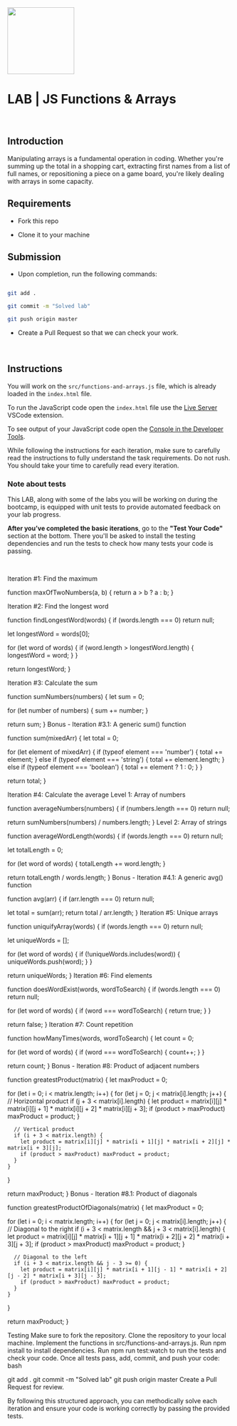 <img src="https://imgur.com/XOS1Vdh.png"  width="150px" height="150px">

  

# LAB | JS Functions & Arrays

  

<br>

  

## Introduction

Manipulating arrays is a fundamental operation in coding. Whether you're summing up the total in a shopping cart, extracting first names from a list of full names, or repositioning a piece on a game board, you're likely dealing with arrays in some capacity.



  

## Requirements

  

- Fork this repo

- Clone it to your machine

  
  
  

## Submission

  

- Upon completion, run the following commands:

  

```bash

git add .

git commit -m "Solved lab"

git push origin master

```

  

- Create a Pull Request so that we can check your work.

  

<br>

  
  
  

## Instructions

  

You will work on the `src/functions-and-arrays.js` file, which is already loaded in the `index.html` file.

  

To run the JavaScript code open the `index.html` file use the [Live Server](https://marketplace.visualstudio.com/items?itemName=ritwickdey.LiveServer) VSCode extension.

  

To see output of your JavaScript code open the [Console in the Developer Tools](https://developer.chrome.com/docs/devtools/open/#console).

  

While following the instructions for each iteration, make sure to carefully read the instructions to fully understand the task requirements. Do not rush. You should take your time to carefully read every iteration.

  
  
  

### Note about tests

  

This LAB, along with some of the labs you will be working on during the bootcamp, is equipped with unit tests to provide automated feedback on your lab progress.

  

**After you’ve completed the basic iterations**, go to the **"Test Your Code"** section at the bottom. There you'll be asked to install the testing dependencies and run the tests to check how many tests your code is passing.

  
  
  

<br>

Iteration #1: Find the maximum

function maxOfTwoNumbers(a, b) {
  return a > b ? a : b;
}


Iteration #2: Find the longest word

function findLongestWord(words) {
  if (words.length === 0) return null;
  
  let longestWord = words[0];
  
  for (let word of words) {
    if (word.length > longestWord.length) {
      longestWord = word;
    }
  }
  
  return longestWord;
}

Iteration #3: Calculate the sum

function sumNumbers(numbers) {
  let sum = 0;
  
  for (let number of numbers) {
    sum += number;
  }
  
  return sum;
}
Bonus - Iteration #3.1: A generic sum() function

function sum(mixedArr) {
  let total = 0;

  for (let element of mixedArr) {
    if (typeof element === 'number') {
      total += element;
    } else if (typeof element === 'string') {
      total += element.length;
    } else if (typeof element === 'boolean') {
      total += element ? 1 : 0;
    }
  }

  return total;
}

Iteration #4: Calculate the average
Level 1: Array of numbers

function averageNumbers(numbers) {
  if (numbers.length === 0) return null;
  
  return sumNumbers(numbers) / numbers.length;
}
Level 2: Array of strings

function averageWordLength(words) {
  if (words.length === 0) return null;

  let totalLength = 0;

  for (let word of words) {
    totalLength += word.length;
  }

  return totalLength / words.length;
}
Bonus - Iteration #4.1: A generic avg() function

function avg(arr) {
  if (arr.length === 0) return null;
  
  let total = sum(arr);
  return total / arr.length;
}
Iteration #5: Unique arrays

function uniquifyArray(words) {
  if (words.length === 0) return null;

  let uniqueWords = [];

  for (let word of words) {
    if (!uniqueWords.includes(word)) {
      uniqueWords.push(word);
    }
  }

  return uniqueWords;
}
Iteration #6: Find elements

function doesWordExist(words, wordToSearch) {
  if (words.length === 0) return null;
  
  for (let word of words) {
    if (word === wordToSearch) {
      return true;
    }
  }

  return false;
}
Iteration #7: Count repetition

function howManyTimes(words, wordToSearch) {
  let count = 0;
  
  for (let word of words) {
    if (word === wordToSearch) {
      count++;
    }
  }

  return count;
}
Bonus - Iteration #8: Product of adjacent numbers

function greatestProduct(matrix) {
  let maxProduct = 0;

  for (let i = 0; i < matrix.length; i++) {
    for (let j = 0; j < matrix[i].length; j++) {
      // Horizontal product
      if (j + 3 < matrix[i].length) {
        let product = matrix[i][j] * matrix[i][j + 1] * matrix[i][j + 2] * matrix[i][j + 3];
        if (product > maxProduct) maxProduct = product;
      }

      // Vertical product
      if (i + 3 < matrix.length) {
        let product = matrix[i][j] * matrix[i + 1][j] * matrix[i + 2][j] * matrix[i + 3][j];
        if (product > maxProduct) maxProduct = product;
      }
    }
  }

  return maxProduct;
}
Bonus - Iteration #8.1: Product of diagonals

function greatestProductOfDiagonals(matrix) {
  let maxProduct = 0;

  for (let i = 0; i < matrix.length; i++) {
    for (let j = 0; j < matrix[i].length; j++) {
      // Diagonal to the right
      if (i + 3 < matrix.length && j + 3 < matrix[i].length) {
        let product = matrix[i][j] * matrix[i + 1][j + 1] * matrix[i + 2][j + 2] * matrix[i + 3][j + 3];
        if (product > maxProduct) maxProduct = product;
      }

      // Diagonal to the left
      if (i + 3 < matrix.length && j - 3 >= 0) {
        let product = matrix[i][j] * matrix[i + 1][j - 1] * matrix[i + 2][j - 2] * matrix[i + 3][j - 3];
        if (product > maxProduct) maxProduct = product;
      }
    }
  }

  return maxProduct;
}

Testing
Make sure to fork the repository.
Clone the repository to your local machine.
Implement the functions in src/functions-and-arrays.js.
Run npm install to install dependencies.
Run npm run test:watch to run the tests and check your code.
Once all tests pass, add, commit, and push your code:
bash

git add .
git commit -m "Solved lab"
git push origin master
Create a Pull Request for review.

By following this structured approach, you can methodically solve each iteration and ensure your code is working correctly by passing the provided tests.


  



  


